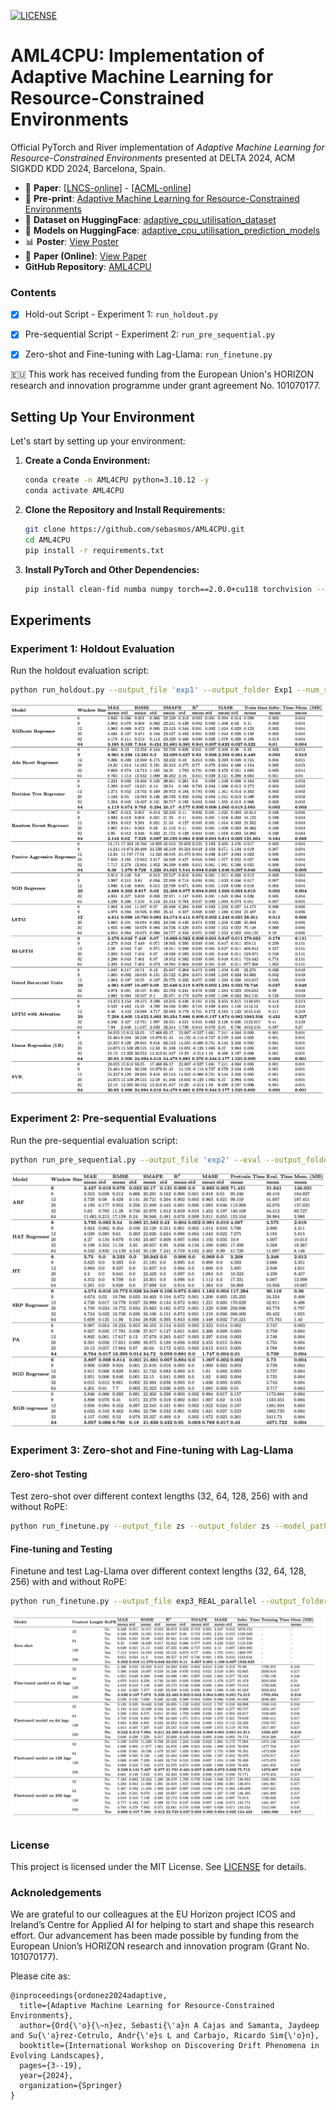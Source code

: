 [![LICENSE](https://img.shields.io/badge/license-MIT-blue.svg)](https://github.com/sebasmos/AML4CPU/blob/main/LICENSE)

# AML4CPU: Implementation of Adaptive Machine Learning for Resource-Constrained Environments

Official PyTorch and River implementation of *Adaptive Machine Learning for Resource-Constrained Environments* presented at DELTA 2024, ACM SIGKDD KDD 2024, Barcelona, Spain.

- 📄 **Paper**: [[LNCS-online](https://link.springer.com/chapter/10.1007/978-3-031-82346-6_1)] - [[ACML-online](https://dl.acm.org/doi/10.1007/978-3-031-82346-6_1)]
- 📄 **Pre-print**: [Adaptive Machine Learning for Resource-Constrained Environments](https://aiimlab.org/pdf/events/KDD_2024_Workshop_On_Discovering_Drift_Phenomena_in_Evolving_Landscape_DELTA/Adaptive%20Machine%20Learning%20for%20Resource-Constrained%20Environments.pdf)
- 🤗 **Dataset on HuggingFace**: [adaptive_cpu_utilisation_dataset](https://huggingface.co/datasets/ICOS-AI/synthetic_cpu_utilization)
- 🤗 **Models on HuggingFace**: [adaptive_cpu_utilisation_prediction_models](https://huggingface.co/ICOS-AI/adaptive_cpu_utilisation_prediction_models)
- 📊 **Poster**: [View Poster](https://zenodo.org/records/14075777)
- 📄 **Paper (Online)**: [View Paper](https://zenodo.org/records/14106065)
- **GitHub Repository**: [AML4CPU](https://github.com/sebasmos/AML4CPU/)

### Contents

- [x] Hold-out Script - Experiment 1: `run_holdout.py`
- [x] Pre-sequential Script - Experiment 2: `run_pre_sequential.py`
- [x] Zero-shot and Fine-tuning with Lag-Llama: `run_finetune.py`


🇪🇺 This work has received funding from the European Union's HORIZON research and innovation programme under grant agreement No. 101070177.

## Setting Up Your Environment

Let's start by setting up your environment:

1. **Create a Conda Environment:**
   ```bash
   conda create -n AML4CPU python=3.10.12 -y
   conda activate AML4CPU
   ```
2. **Clone the Repository and Install Requirements:**
   ```bash
   git clone https://github.com/sebasmos/AML4CPU.git
   cd AML4CPU
   pip install -r requirements.txt
   ```

3. **Install PyTorch and Other Dependencies:**
   ```bash
   pip install clean-fid numba numpy torch==2.0.0+cu118 torchvision --force-reinstall --extra-index-url https://download.pytorch.org/whl/cu118
   ```

## Experiments

### Experiment 1: Holdout Evaluation

Run the holdout evaluation script:
```bash
python run_holdout.py --output_file 'exp1' --output_folder Exp1 --num_seeds 20
```

![exp2](https://github.com/sebasmos/AML4CPU/blob/main/data/figures/exp2.png)

### Experiment 2: Pre-sequential Evaluations

Run the pre-sequential evaluation script:
```bash
python run_pre_sequential.py --output_file 'exp2' --eval --output_folder Exp2 --num_seeds 20
```
![exp1](https://github.com/sebasmos/AML4CPU/blob/main/data/figures/exp1.png)

### Experiment 3: Zero-shot and Fine-tuning with Lag-Llama

#### Zero-shot Testing

Test zero-shot over different context lengths (32, 64, 128, 256) with and without RoPE:
```bash
python run_finetune.py --output_file zs --output_folder zs --model_path ./models/lag_llama_models/lag-llama.ckpt --eval_multiple_zero_shot --max_epochs 50 --num_seeds 20
```

#### Fine-tuning and Testing

Finetune and test Lag-Llama over different context lengths (32, 64, 128, 256) with and without RoPE:
```bash
python run_finetune.py --output_file exp3_REAL_parallel --output_folder Exp3 --model_path ./models/lag_llama_models/lag-llama.ckpt --max_epochs 50 --num_seeds 20 --eval_multiple
```

![exp3](https://github.com/sebasmos/AML4CPU/blob/main/data/figures/exp3.png)



### License

This project is licensed under the MIT License. See [LICENSE](LICENSE) for details.

### Acknoledgements

We are grateful to our colleagues at the EU Horizon project ICOS and Ireland’s Centre for Applied AI for helping to start and shape this research effort. Our advancement has been made possible by funding from the European Union’s HORIZON research and innovation program (Grant No. 101070177).

Please cite as:

```
@inproceedings{ordonez2024adaptive,
  title={Adaptive Machine Learning for Resource-Constrained Environments},
  author={Ord{\'o}{\~n}ez, Sebasti{\'a}n A Cajas and Samanta, Jaydeep and Su{\'a}rez-Cetrulo, Andr{\'e}s L and Carbajo, Ricardo Sim{\'o}n},
  booktitle={International Workshop on Discovering Drift Phenomena in Evolving Landscapes},
  pages={3--19},
  year={2024},
  organization={Springer}
}
```
